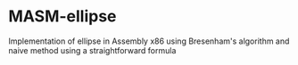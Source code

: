 # MASM-ellipse
Implementation of ellipse in Assembly x86 using Bresenham's algorithm and naive method using a straightforward formula 
